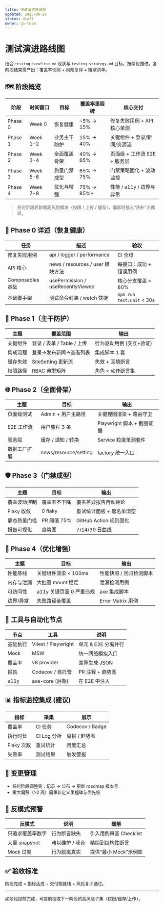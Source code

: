 ```yaml
---
title: 测试演进路线图
updated: 2025-09-29
status: draft
owner: qa-team
---
```


# 测试演进路线图

结合 `testing-baseline.md` 现状与 `testing-strategy.md` 目标，按阶段推进。各阶段结束需产出：覆盖率快照 + 风险复评 + 阻塞清单。

## 🗺️ 阶段概览

| 阶段    | 时间窗口 | 目标         | 覆盖率里程碑 | 核心交付                     |
| ------- | -------- | ------------ | ------------ | ---------------------------- |
| Phase 0 | Week 0   | 恢复健康     | ~5% → 15%    | 修复失败用例 + API 核心单测  |
| Phase 1 | Week 1-2 | 业务主干防护 | 15% → 40%    | 关键组件 + 登录/新闻/资源流  |
| Phase 2 | Week 3-4 | 全面覆盖骨架 | 40% → 65%    | 页面级 + 工作流 E2E + 服务层 |
| Phase 3 | Week 5-6 | 质量门禁成型 | 65% → 75%    | 门禁策略固化 + 波动监控      |
| Phase 4 | Week 7-8 | 优化与增强   | 75% → 85%+   | 性能 / a11y / 边界与异常     |

> 任何阶段若新增高风险模块（权限 / 上传 / 缓存），需即时插入“热补”小循环。

## 🧨 Phase 0 详述（恢复健康）

| 任务             | 描述                              | 验收                      |
| ---------------- | --------------------------------- | ------------------------- |
| 修复失败用例     | api / logger / performance        | CI 全绿                   |
| API 核心         | news / resources / user 模块方法  | 每接口：成功 + 错误用例   |
| Composables 基础 | usePermission / useRecentlyViewed | 核心分支覆盖 > 80%        |
| 基础脚手架       | 测试命令封装 / watch 快捷         | `npm run test:unit` < 30s |

## 🧱 Phase 1（主干防护）

| 主题     | 覆盖范围                   | 输出                     |
| -------- | -------------------------- | ------------------------ |
| 关键组件 | 登录 / 表单 / Table / 上传 | 行为驱动用例 (交互+验证) |
| 集成流程 | 登录→发布新闻→查看列表     | 集成脚本 1 套            |
| 缓存失效 | SiteSetting 更新流         | 失效 + 回填断言          |
| 权限路径 | RBAC 典型矩阵              | 角色 × 动作断言集        |

## 🌐 Phase 2（全面骨架）

| 主题         | 目标                  | 输出                       |
| ------------ | --------------------- | -------------------------- |
| 页面级测试   | Admin + 用户主路径    | 关键视图渲染 + 路由守卫    |
| E2E 工作流   | 用户旅程 3 条         | Playwright 脚本 + 截图证据 |
| 服务层       | 缓存 / 通知 / 转换    | Service 粒度单测套件       |
| 数据工厂扩展 | news/resource/setting | factory 统一入口           |

## 🛡️ Phase 3（门禁成型）

| 主题         | 目标         | 输出                      |
| ------------ | ------------ | ------------------------- |
| 覆盖波动控制 | 覆盖率不下降 | 覆盖差异报告自动评论      |
| Flaky 收敛   | 0 flaky      | 重试统计面板 + 黑名单清空 |
| 静态质量门槛 | PR 阈值 75%  | GitHub Action 规则固化    |
| 报告可视化   | 趋势图       | 7/14/30 日曲线            |

## 🚀 Phase 4（优化增强）

| 主题       | 目标                     | 输出                    |
| ---------- | ------------------------ | ----------------------- |
| 性能基线   | 关键组件渲染 < 100ms     | 性能快照 / 回归检测脚本 |
| 内存与泄漏 | 大批量 mount 稳定        | 泄漏检测用例            |
| 可访问性   | a11y 关键页面 0 严重违规 | axe 集成脚本            |
| 边界/异常  | 失败路径全覆盖           | Error Matrix 用例       |

## 🔧 工具与自动化节点

| 节点     | 工具                | 说明                |
| -------- | ------------------- | ------------------- |
| 基础执行 | Vitest / Playwright | 单元 & E2E 分离并行 |
| Mock     | MSW                 | 统一网络模拟入口    |
| 覆盖率   | v8 provider         | 差异生成 JSON       |
| 报告     | Codecov / 自托管    | PR 注释 + 趋势图    |
| a11y     | axe-core (后期)     | 在 E2E 中注入       |

## 📊 指标监控集成 (建议)

| 指标       | 采集        | 展示            |
| ---------- | ----------- | --------------- |
| 覆盖率     | CI 任务     | Codecov / Badge |
| 执行时长   | CI Log 分析 | 周报 / 趋势图   |
| Flaky 次数 | 重试统计    | 月度汇总        |
| 失败率     | 测试结果    | 触发警报        |

## 🔄 变更管理

- 任何阶段调整需：记录 → 公布 → 更新 roadmap 版本号
- 重大偏移（>2 周）需重新定义里程碑与优先级

## 🚫 反模式预警

| 反模式           | 说明            | 缓解                   |
| ---------------- | --------------- | ---------------------- |
| 只追求覆盖率数字 | 行为断言缺失    | 引入用例审查 Checklist |
| 大量 snapshot    | 难以维护 / 噪音 | 精简到结构性断言       |
| Mock 过度        | 行为脱离真实    | 提供“最小 Mock”示例库  |

## ✅ 验收标准

阶段完成 = 指标达成 + 交付物就绪 + 风险复评通过。

---

如阶段提前完成，可提前拉取下一阶段的高风险子集（权限/缓存/上传）。
